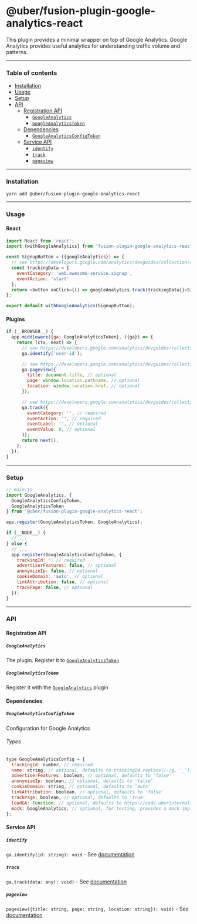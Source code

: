 # @uber/fusion-plugin-google-analytics-react

This plugin provides a minimal wrapper on top of Google Analytics. Google Analytics provides useful analytics for understanding traffic volume and patterns.

------

### Table of contents

- [Installation](#installation)
- [Usage](#usage)
- [Setup](#setup)
- [API](#api)
  - [Registration API](#registration-api)
    - [`GoogleAnalytics`](#googleanalytics)
    - [`GoogleAnalyticsToken`](#googleanalyticstoken)
  - [Dependencies](#dependencies)
    - [`GoogleAnalyticsConfigToken`](#googleanalyticsconfigtoken)
  - [Service API](#service-api)
    - [`identify`](#identify)
    - [`track`](#track)
    - [`pageview`](#pageview)

------

### Installation

```sh
yarn add @uber/fusion-plugin-google-analytics-react
```

------

### Usage

#### React

```js
import React from 'react';
import {withGoogleAnalytics} from 'fusion-plugin-google-analytics-react';

const SignupButton = ({googleAnalytics}) => {
  // see https://developers.google.com/analytics/devguides/collection/analyticsjs/events
  const trackingData = {
    eventCategory: 'web.awesome-service.signup',
    eventAction: 'start'
  };
  return <button onClick={() => googleAnalytics.track(trackingData)}>Signup Here</button>;
};

export default withGoogleAnalytics(SignupButton);
```

#### Plugins

```js
if (__BROWSER__) {
  app.middleware({ga: GoogleAnalyticsToken}, ({ga}) => {
    return (ctx, next) => {
      // see https://developers.google.com/analytics/devguides/collection/analyticsjs/cookies-user-id
      ga.identify('user-id');

      // see https://developers.google.com/analytics/devguides/collection/analyticsjs/pages
      ga.pageview({
        title: document.title, // optional
        page: window.location.pathname, // optional
        location: window.location.href, // optional
      });

      // see https://developers.google.com/analytics/devguides/collection/analyticsjs/events
      ga.track({
        eventCategory: '', // required
        eventAction: '', // required
        eventLabel: '', // optional
        eventValue: 0, // optional
      });
      return next();
    };
  });
}
```

------

### Setup

```js
// main.js
import GoogleAnalytics, {
  GoogleAnalyticsConfigToken,
  GoogleAnalyticsToken
} from '@uber/fusion-plugin-google-analytics-react';

app.register(GoogleAnalyticsToken, GoogleAnalytics);

if (__NODE__) {
  // ...
} else {
  // ...
  app.register(GoogleAnalyticsConfigToken, {
    trackingId: '' // required
    advertiserFeatures: false, // optional
    anonymizeIp: false, // optional
    cookieDomain: 'auto', // optional
    linkAttribution: false, // optional
    trackPage: false, // optional
  });   
}
```

------

### API

#### Registration API

##### `GoogleAnalytics`

The plugin. Register it to [`GoogleAnalyticsToken`](#googleanalyticstoken)

##### `GoogleAnalyticsToken`

Register it with the [`GoogleAnalytics`](#googleanalytics) plugin

#### Dependencies

##### `GoogleAnalyticsConfigToken`

Configuration for Google Analytics

###### Types

```js
type GoogleAnalyticsConfig = {
  trackingId: number, // required
  name: string, // optional, defaults to trackingId.replace(/-/g, '_');
  advertiserFeatures: boolean, // optional, defaults to 'false'
  anonymizeIp: boolean, // optional, defaults to 'false'
  cookieDomain: string, // optional, defaults to 'auto'
  linkAttribution: boolean, // optional, defaults to 'false'
  trackPage: boolean, // optional, defaults to 'true'
  loadGA: Function, // optional, defaults to https://code.uberinternal.com/diffusion/WEFUSBE/browse/master/src/load-ga.js,
  mock: GoogleAnalytics, // optional, for testing, provides a mock implementation of window.ga, defaults to 'undefined'
};
```

#### Service API

##### `identify`

`ga.identify(id: string): void` - See [documentation](https://developers.google.com/analytics/devguides/collection/analyticsjs/cookies-user-id)

##### `track`

`ga.track(data: any): void)` - See [documentation](https://developers.google.com/analytics/devguides/collection/analyticsjs/events)

##### `pageview`

`pageview({title: string, page: string, location: string}): void)` - See [documentation](https://developers.google.com/analytics/devguides/collection/analyticsjs/pages)